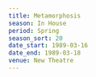 ```yaml
---
title: Metamorphosis
season: In House
period: Spring
season_sort: 20
date_start: 1989-03-16
date_end: 1989-03-18
venue: New Theatre
---
```

